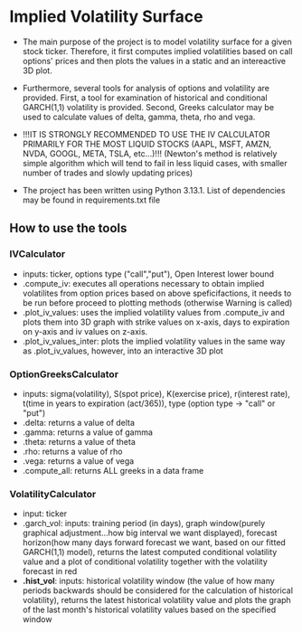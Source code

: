# Implied Volatility Surface

- The main purpose of the project is to model volatility surface for a given stock ticker. Therefore, it first computes implied volatilities based on call options' prices and then plots the values in a static and an intereactive 3D plot. 
- Furthermore, several tools for analysis of options and volatility are provided. First, a tool for examination of historical and conditional GARCH(1,1) volatility is provided. Second, Greeks calculator may be used to calculate values of delta, gamma, theta, rho and vega.

- !!!IT IS STRONGLY RECOMMENDED TO USE THE IV CALCULATOR PRIMARILY FOR THE MOST LIQUID STOCKS (AAPL, MSFT, AMZN, NVDA, GOOGL, META, TSLA, etc...)!!! (Newton's method is relatively simple algorithm which will tend to fail in less liquid cases, with smaller number of trades and slowly updating prices)

- The project has been written using Python 3.13.1. List of dependencies may be found in requirements.txt file

## How to use the tools
### IVCalculator
- inputs: ticker, options type ("call","put"), Open Interest lower bound
- .compute_iv: executes all operations necessary to obtain implied volatilites from option prices based on above speficifactions, it needs to be run before proceed to plotting methods (otherwise Warning is called)
- .plot_iv_values: uses the implied volatility values from .compute_iv and plots them into 3D graph with strike values on x-axis, days to expiration on y-axis and iv values on z-axis.
- .plot_iv_values_inter: plots the implied volatility values in the same way as .plot_iv_values, however, into an interactive 3D plot
### OptionGreeksCalculator
- inputs: sigma(volatility), S(spot price), K(exercise price), r(interest rate), t(time in years to expiration (act/365)), type (option type -> "call" or "put")
- .delta: returns a value of delta
- .gamma: returns a value of gamma
- .theta: returns a value of theta
- .rho: returns a value of rho
- .vega: returns a value of vega
- .compute_all: returns ALL greeks in a data frame
### VolatilityCalculator
- input: ticker
- .garch_vol: inputs: training period (in days), graph window(purely graphical adjustment...how big interval we want displayed), forecast horizon(how many days forward forecast we want, based on our fitted GARCH(1,1) model), returns the latest computed conditional volatility value and a plot of conditional volatility together with the volatility forecast in red
- **.hist_vol**: inputs: historical volatility window (the value of how many periods backwards should be considered for the calculation of historical volatility), returns the latest historical volatility value and plots the graph of the last month's historical volatility values based on the specified window
